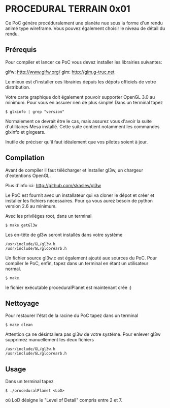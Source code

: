 # PROCEDURAL TERRAIN 0x01

Ce PoC génére procéduralement une planète nue sous la forme d'un
rendu animé type wireframe. Vous pouvez également choisir le
niveau de détail du rendu.

## Prérequis

Pour compiler et lancer ce PoC vous devez installer
les librairies suivantes:

glfw:   http://www.glfw.org/
glm:    http://glm.g-truc.net

Le mieux est d'installer ces librairies depuis les dépots
officiels de votre distribution.

Votre carte graphique doit également pouvoir supporter
OpenGL 3.0 au minimum. Pour vous en assurer rien de plus
simple! Dans un terminal tapez

	$ glxinfo | grep "version"

Normalement ce devrait être le cas, mais assurez vous d'avoir
la suite d'utilitaires Mesa installé. Cette suite contient
notamment les commandes glxinfo et glxgears.

Inutile de préciser qu'il faut idéalement que vos pilotes
soient à jour.

## Compilation

Avant de compiler il faut télécharger et installer gl3w,
un chargeur d'extentions OpenGL.

Plus d'info ici: http://github.com/skaslev/gl3w

Le PoC est fournit avec un installateur qui va cloner le
dépot et créer et installer les fichiers nécessaires. Pour
ça vous aurez besoin de python version 2.6 au minimum.

Avec les priviléges root, dans un terminal

	$ make getGl3w

Les en-tête de gl3w seront installés dans votre système

	/usr/include/GL/gl3w.h
	/usr/include/GL/glcorearb.h

Un fichier source gl3w.c est également ajouté aux sources
du PoC. Pour compiler le PoC, enfin, tapez dans un terminal
en étant un utilisateur normal.

	$ make

le fichier exécutable proceduralPlanet est maintenant crée :)

## Nettoyage

Pour restaurer l'état de la racine du PoC tapez dans un terminal

	$ make clean

Attention ça ne désintallera pas gl3w de votre système. Pour
enlever gl3w supprimez manuellement les deux fichiers

	/usr/include/GL/gl3w.h
	/usr/include/GL/glcorearb.h

## Usage

Dans un terminal tapez

	$ ./proceduralPlanet <LoD>

où LoD désigne le "Level of Detail" compris entre 2 et 7.
